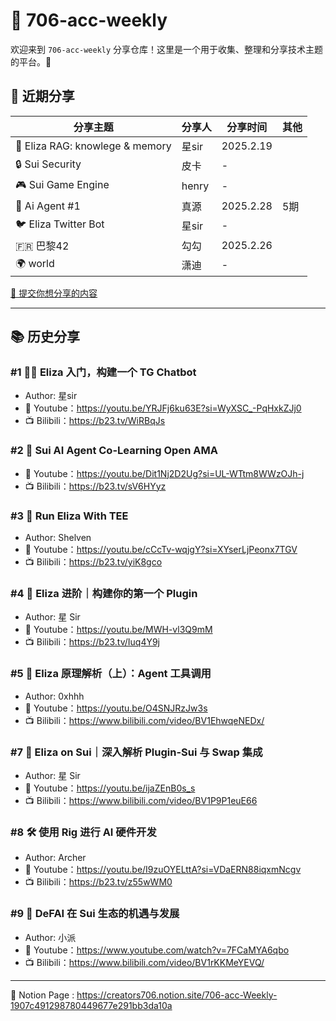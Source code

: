 # 🚀 706-acc-weekly

欢迎来到 `706-acc-weekly` 分享仓库！这里是一个用于收集、整理和分享技术主题的平台。🌟

## 📅 近期分享

| 分享主题 | 分享人 | 分享时间 | 其他 |
| --- | --- | --- | --- |
| 🧠 Eliza RAG: knowlege & memory  | 星sir | 2025.2.19 |  |
| 🔒 Sui Security  | 皮卡 | - |  |
| 🎮 Sui Game Engine  | henry | - |  |
| 🤖 Ai Agent #1  | 真源 | 2025.2.28 | 5期 |
| 🐦 Eliza Twitter Bot | 星sir | - |  |
| 🇫🇷 巴黎42 | 勾勾 | 2025.2.26 |  |
| 🌍 world | 潇迪 | - |  |

[📝 提交你想分享的内容](https://github.com/706creators/706-acc-weekly/issues/new?template=topic-suggestion.md)

---

## 📚 历史分享

### #1 🧑‍💻 Eliza 入门，构建一个 TG Chatbot

- Author: 星sir
- 🎥 Youtube：<https://youtu.be/YRJFj6ku63E?si=WyXSC_-PqHxkZJj0>
- 📺 Bilibili：<https://b23.tv/WiRBqJs>

### #2 🤝 Sui AI Agent Co-Learning Open AMA

- 🎥 Youtube：<https://youtu.be/Dit1Nj2D2Ug?si=UL-WTtm8WWzOJh-j>
- 📺 Bilibili：<https://b23.tv/sV6HYyz>

### #3 🔐 Run Eliza With TEE

- Author: Shelven
- 🎥 Youtube：<https://youtu.be/cCcTv-wqjgY?si=XYserLjPeonx7TGV>
- 📺 Bilibili：<https://b23.tv/yiK8gco>

### #4 🚀 Eliza 进阶｜构建你的第一个 Plugin

- Author: 星 Sir
- 🎥 Youtube：<https://youtu.be/MWH-vl3Q9mM>
- 📺 Bilibili：<https://b23.tv/Iuq4Y9j>

### #5 🧠 Eliza 原理解析（上）：Agent 工具调用 

- Author: 0xhhh
- 🎥 Youtube：<https://youtu.be/O4SNJRzJw3s>
- 📺 Bilibili：<https://www.bilibili.com/video/BV1EhwqeNEDx/>


### #7 💎 Eliza on Sui｜深入解析 Plugin-Sui 与 Swap 集成

- Author: 星 Sir
- 🎥 Youtube：<https://youtu.be/ijaZEnB0s_s>
- 📺 Bilibili：<https://www.bilibili.com/video/BV1P9P1euE66>

### #8 🛠️ 使用 Rig 进行 AI 硬件开发

- Author: Archer
- 🎥 Youtube：<https://youtu.be/I9zuOYELttA?si=VDaERN88iqxmNcgv>
- 📺 Bilibili：<https://b23.tv/z55wWM0>

### #9 🧠  DeFAI 在 Sui 生态的机遇与发展

- Author: 小派
- 🎥 Youtube：<https://www.youtube.com/watch?v=7FCaMYA6qbo>
- 📺 Bilibili：<https://www.bilibili.com/video/BV1rKKMeYEVQ/>


---
📄 Notion Page : <https://creators706.notion.site/706-acc-Weekly-1907c491298780449677e291bb3da10a>
